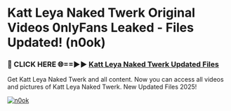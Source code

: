 # Katt Leya Naked Twerk Original Videos 0nlyFans Leaked - Files Updated! (n0ok)

<h3>🔴 CLICK HERE 🌐==►► <a href="https://tinyurl.com/yckcrads" rel="nofollow">Katt Leya Naked Twerk Updated Files</a></h3>

Get Katt Leya Naked Twerk and all content. Now you can access all videos and pictures of Katt Leya Naked Twerk. New Updated Files 2025!

[![n0ok](https://i.imgur.com/hpKpOFt.gif)](https://tinyurl.com/yckcrads)
